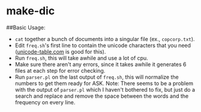 # make-dic
##Basic Usage:
- `cat` together a bunch of documents into a singular file (ex., `copcorp.txt`).
- Edit `freq.sh`'s first line to contain the unicode characters that you need ([unicode-table.com](unicode-table.com) is good for this).
- Run `freq.sh`, this will take awhile and use a lot of cpu.
- Make sure there aren't any errors, since it takes awhile it generates 6 files at each step for error checking.
- Run `parser.pl` on the last output of `freq.sh`, this will normalize the numbers to get them ready for ASK.
Note: There seems to be a problem with the output of `parser.pl` which I haven't bothered to fix, but just do a search and replace and remove the space between the words and the frequency on every line.
